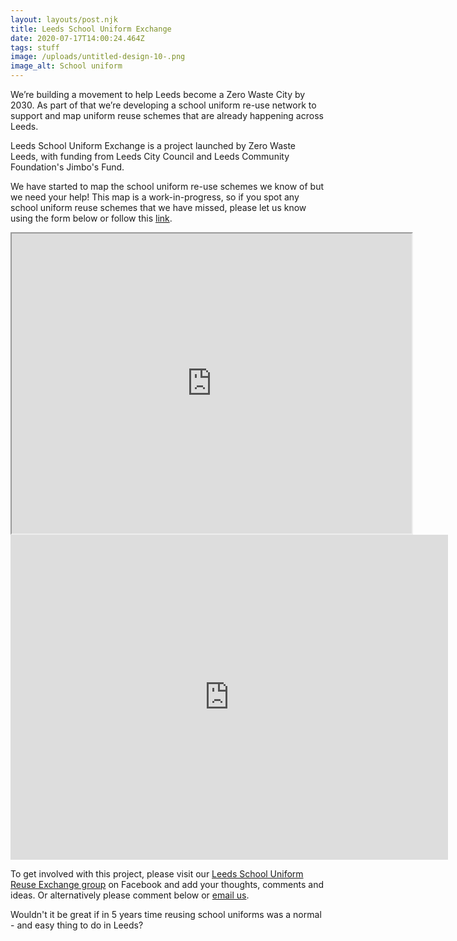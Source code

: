 ```yaml
---
layout: layouts/post.njk
title: Leeds School Uniform Exchange
date: 2020-07-17T14:00:24.464Z
tags: stuff
image: /uploads/untitled-design-10-.png
image_alt: School uniform
---
```

We’re building a movement to help Leeds become a Zero Waste City by 2030. As part of that we’re developing a school uniform re-use network to support and map uniform reuse schemes that are already happening across Leeds.

Leeds School Uniform Exchange is a project launched by Zero Waste Leeds, with funding from Leeds City Council and Leeds Community Foundation's Jimbo's Fund.

We have started to map the school uniform re-use schemes we know of but we need your help! This map is a work-in-progress, so if you spot any school uniform reuse schemes that we have missed, please let us know using the form below or follow this [link](https://forms.gle/TbbcxuSpPPgczCth8).

<iframe src="https://www.google.com/maps/d/embed?mid=12f68wxlwJ-MdovH7aQRHCwJyBDkWn-v3" width="640" height="480"></iframe>

<iframe src="https://docs.google.com/forms/d/e/1FAIpQLScc6Tbaj9InU1xwFqfXtgW186Gm7Cj22iI-rVK_eMzAzbpkbw/viewform?embedded=true" width="700" height="520" frameborder="0" marginheight="0" marginwidth="0">Loading…</iframe>

To get involved with this project, please visit our [Leeds School Uniform Reuse Exchange group](https://www.facebook.com/groups/603050533660854/permalink/605410550091519/?notif_id=1593425728610333&notif_t=group_description_change) on Facebook and add your thoughts, comments and ideas. Or alternatively please comment below or [email us](mailto:info@zerowasteleeds.org.uk).

Wouldn't it be great if in 5 years time reusing school uniforms was a normal - and easy thing to do in Leeds?